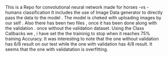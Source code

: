 This is a Repo for convolutional neural network made for horses -vs - humans classification
It includes the use of Image Data generator to directly pass the data to the model .
The model is cheked with uploading images by our self .
Also there has been two files , once it has been done along with the validation . once without the validation dataset.
Using the Class Callbacks we , i have set the the traininig to stop when it reaches 75% training Accuracy.
It was interesting to note that the one without validation has 6/8 result on our test while the one with validation has 4/8 result.
It seems that the one with validatation is overfitting.


















